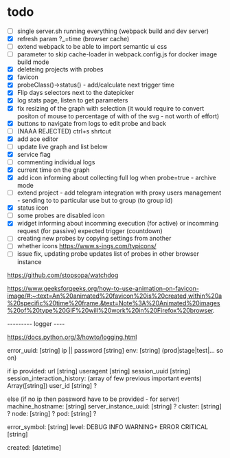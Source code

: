 
# todo

- [ ] single server.sh running everything (webpack build and dev server)
- [x] refresh param ?_=time (browser cache)
- [ ] extend webpack to be able to import semantic ui css
- [ ] parameter to skip cache-loader in webpack.config.js for docker image build mode
- [x] deleteing projects with probes
- [x] favicon
- [x] probeClass()->status() - add/calculate next trigger time
- [x] Flip days selectors next to the datepicker
- [x] log stats page, listen to get parameters
- [x] fix resizing of the graph with selection (it would require to convert positon of mouse to percentage of with of the svg - not worth of effort)
- [x] buttons to navigate from logs to edit probe and back
- [ ] (NAAA REJECTED) ctrl+s shrtcut
- [x] add ace editor
- [ ] update live graph and list below
- [x] service flag
- [ ] commenting individual logs
- [x] current time on the graph
- [x] add icon informing about collecting full log when probe=true - archive mode
- [ ] extend project - add telegram integration with proxy users management - sending to to particular use but to group (to group id)
- [x] status icon
- [ ] some probes are disabled icon
- [x] widget informing about incomming execution (for active) or incomming request (for passive) expected trigger (countdown)
- [ ] creating new probes by copying settings from another
- [ ] whether icons https://www.s-ings.com/typicons/
- [ ] issue fix, updating probe updates list of probes in other browser instance

https://github.com/stopsopa/watchdog

https://www.geeksforgeeks.org/how-to-use-animation-on-favicon-image/#:~:text=An%20animated%20favicon%20is%20created,within%20a%20specific%20time%20frame.&text=Note%3A%20Animated%20images%20of%20type%20GIF%20will%20work%20in%20Firefox%20browser.

--------- logger ----

https://docs.python.org/3/howto/logging.html


error_uuid: [string]
ip || password [string]
env: [string] (prod|stage|test|... so on)

if ip provided:
    url [string]
    useragent [string]
    session_uuid [string]
    session_interaction_history: (array of few previous important events) Array([string]) 
    user_id [string] ?

else (if no ip then password have to be provided - for server)
    machine_hostname: [string]
    server_instance_uuid: [string] ?
    cluster: [string] ?
    node: [string] ?
    pod: [string] ?

error_symbol: [string] 
level: DEBUG INFO WARNING+ ERROR CRITICAL [string]    

created: [datetime]
